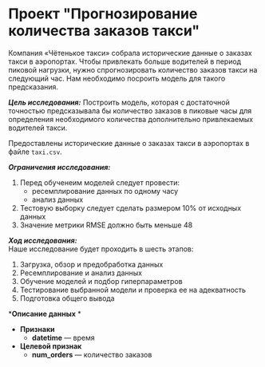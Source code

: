 #  Проект "Прогнозирование количества заказов такси"

Компания «Чётенькое такси» собрала исторические данные о заказах такси в аэропортах. Чтобы привлекать больше водителей в период пиковой нагрузки, нужно спрогнозировать количество заказов такси на следующий час. Нам необходимо посроить модель для такого предсказания.

***Цель исследования:*** 
Построить модель, которая с достаточной точностью предсказывала бы количество заказов в пиковые часы для определения необходимого количества дополнительно привлекаемых водителей такси.

Предоставлены исторические данные о заказах такси в аэропортах в файле `taxi.csv`.

***Ограничения исследования:***
1. Перед обученеим моделей следует провести:
    * ресемплирование данных по одному часу
    * анализ данных
2. Тестовую выборку следует сделать размером 10% от исходных данных
3. Значение метрики RMSE должно быть меньше 48

***Ход исследования:***  
Наше исследование будет проходить в шесть этапов:  
1. Загрузка, обзор и предобработка данных
2. Ресемплирование и анализ данных
3. Обучение моделей и подбор гиперпараметров
4. Тестирование выбранной модели и проверка ее на адекватность
5. Подготовка общего вывода


***Описание данных** * 
* **Признаки**  
    - **datetime** — время
* **Целевой признак**  
    - **num_orders** — количество заказов
    